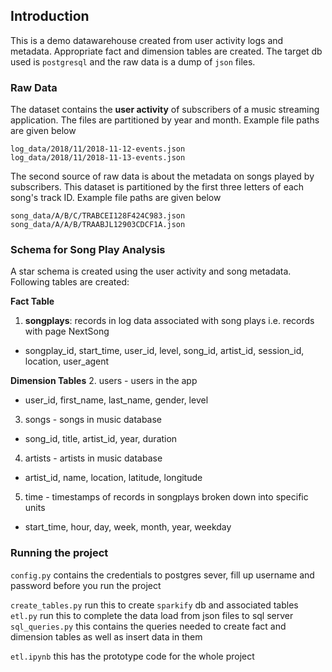 ## Introduction

This is a demo datawarehouse created from user activity logs and metadata. Appropriate fact and dimension tables are created. The target db used is `postgresql` and the raw data is a dump of `json` files.

### Raw Data
The dataset contains the **user activity** of subscribers of a music streaming application. The files are partitioned by year and month. Example file paths are given below

```
log_data/2018/11/2018-11-12-events.json
log_data/2018/11/2018-11-13-events.json
```

The second source of raw data is about the metadata on songs played by subscribers. This dataset is partitioned by the first three letters of each song's track ID. Example file paths are given below

```
song_data/A/B/C/TRABCEI128F424C983.json
song_data/A/A/B/TRAABJL12903CDCF1A.json
```

### Schema for Song Play Analysis

A star schema is created using the user activity and song metadata. Following tables are created:

**Fact Table**

1. **songplays**: records in log data associated with song plays i.e. records with page NextSong
- songplay_id, start_time, user_id, level, song_id, artist_id, session_id, location, user_agent

**Dimension Tables**
2. users - users in the app
- user_id, first_name, last_name, gender, level
3. songs - songs in music database
- song_id, title, artist_id, year, duration
4. artists - artists in music database
- artist_id, name, location, latitude, longitude
5. time - timestamps of records in songplays broken down into specific units
- start_time, hour, day, week, month, year, weekday


### Running the project

`config.py` contains the credentials to postgres sever, fill up username and password before you run the project

`create_tables.py` run this to create `sparkify` db and associated tables
`etl.py` run this to complete the data load from json files to sql server
`sql_queries.py` this contains the queries needed to create fact and dimension tables as well as insert data in them

`etl.ipynb` this has the prototype code for the whole project